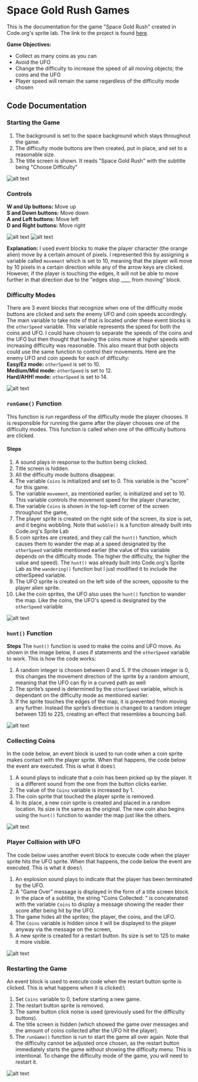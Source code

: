 # Space Gold Rush Games
This is the documentation for the game "Space Gold Rush" created in Code.org's sprite lab. The link to the project is found [here](https://studio.code.org/projects/spritelab/JiRXjBa3ueQIiQPIPyr2fxkPC_ymE5n2Jz2RPtxYHb4/edit).

**Game Objectives:**
* Collect as many coins as you can
* Avoid the UFO
* Change the difficulty to increase the speed of all moving objects; the coins and the UFO
* Player speed will remain the same regardless of the difficulty mode chosen

## Code Documentation

### Starting the Game
1. The background is set to the space background which stays throughout the game.
2. The difficulty mode buttons are then created, put in place, and set to a reasonable size.
3. The title screen is shown. It reads "Space Gold Rush" with the subtitle being "Choose Difficulty"

![alt text](D46FA77E-D005-4134-9DFA-748220C8D35E.png)

### Controls

**W and Up buttons:** Move up\
**S and Down buttons:** Move down\
**A and Left buttons:** Move left\
**D and Right buttons:** Move right

![alt text](image-2.png)
![alt text](image-3.png)

**Explanation:** I used event blocks to make the player character (the orange alien) move by a certain amount of pixels. I represented this by assigning a variable called `movement` which is set to 10, meaning that the player will move by 10 pixels in a certain direction while any of the arrow keys are clicked. However, if the player is touching the edges, it will not be able to move further in that direction due to the "edges stop ____ from moving" block.

### Difficulty Modes

There are 3 event blocks that recognize when one of the difficulty mode buttons are clicked and sets the enemy UFO and coin speeds accordingly. The main variable to take note of that is located under these event blocks is the `otherSpeed` variable. This variable represents the speed for both the coins and UFO. I could have chosen to separate the speeds of the coins and the UFO but then thought that having the coins move at higher speeds with increasing difficulty was reasonable. This also meant that both objects could use the same function to control their movements. Here are the enemy UFO and coin speeds for each of difficulty:\
**Easy/Ez mode:** `otherSpeed` is set to 10.\
**Medium/Mid mode:** `otherSpeed` is set to 12.\
**Hard/AHH! mode:** `otherSpeed` is set to 14.

![alt text](image-5.png)

### `runGame()` Function
This function is run regardless of the difficulty mode the player chooses. It is responsible for running the game after the player chooses one of the difficulty modes. This function is called when one of the difficulty buttons are clicked.
#### Steps
1. A sound plays in response to the button being clicked.
2. Title screen is hidden.
3. All the difficulty mode buttons disappear.
4. The variable `Coins` is initialized and set to 0. This variable is the "score" for this game.
5. The variable `movement`, as mentioned earlier, is initialized and set to 10. This variable controls the movement speed for the player character,
6. The variable `Coins` is shown in the top-left corner of the screen throughout the game,
7. The player sprite is created on the right side of the screen, its size is set, and it begins wobbling. Note that `wobble()` is a function already built into Code.org's Sprite Lab
8. 5 coin sprites are created, and they call the `hunt()` function, which causes them to wander the map at a speed designated by the `otherSpeed` variable mentioned earlier (the value of this variable depends on the difficulty mode. The higher the difficulty, the higher the value and speed). The `hunt()` was already built into Code.org's Sprite Lab as the `wandering()` function but I just modified it to include the otherSpeed variable.
9. The UFO sprite is created on the left side of the screen, opposite to the player alien sprite.
10. Like the coin sprites, the UFO also uses the `hunt()` function to wander the map. Like the coins, the UFO's speed is designated by the `otherSpeed` variable

![alt text](image-4.png)

### `hunt()` Function
**Steps**
The `hunt()` function is used to make the coins and UFO move. As shown in the image below, it uses if statements and the `otherSpeed` variable to work. This is how the code works:
1. A random integer is chosen between 0 and 5. If the chosen integer is 0, this changes the movement direction of the sprite by a random amount, meaning that the UFO can fly in a curved path as well
2. The sprite’s speed is determined by the `otherSpeed` variable, which is dependant on the difficulty mode as mentioned earlier.
3. If the sprite touches the edges of the map, it is prevented from moving any further. Instead the sprite’s direction is changed to a random integer between 135 to 225, creating an effect that resembles a bouncing ball.

![alt text](8E45F2FB-A7AB-4D90-93F3-C701066EC6E8_1_105_c.jpeg)

### Collecting Coins
In the code below, an event block is used to run code when a coin sprite makes contact with the player sprite. When that happens, the code below the event are executed. This is what it does:\
1. A sound plays to indicate that a coin has been picked up by the player. It is a different sound from the one from the button clicks earlier.
2. The value of the `Coins` variable is increased by 1.
3. The coin sprite that touched the player sprite is removed.
4. In its place, a new coin sprite is created and placed in a random location. Its size is the same as the original. The new coin also begins using the `hunt()` function to wander the map just like the others.

![alt text](image-6.png)

### Player Collision with UFO
The code below uses another event block to execute code when the player sprite hits the UFO sprite. When that happens, the code below the event are executed. This is what it does:\
1. An explosion sound plays to indicate that the player has been terminated by the UFO.
2. A "Game Over" message is displayed in the form of a title screen block. In the place of a subtitle, the string "Coins Collected: " is concatenated with the variable `Coins` to display a message showing the reader their score after being hit by the UFO.
3. The game hides all the sprites; the player, the coins, and the UFO.
4. The `Coins` variable is hidden since it will be displayed to the player anyway via the message on the screen,
5. A new sprite is created for a restart button. Its size is set to 125 to make it more visible.

![alt text](image-7.png)

### Restarting the Game
An event block is used to execute code when the restart button sprite is clicked. This is what happens when it is clicked:\
1. Set `Coins` variable to 0, before starting a new game.
2. The restart button sprite is removed.
3. The same button click noise is used (previously used for the difficulty buttons).
4. The title screen is hidden (which showed the game over messages and the amount of coins collected after the UFO hit the player).
5. The `runGame()` function is run to start the game all over again.
Note that the difficulty cannot be adjusted once chosen, as the restart button immediately starts the game without showing the difficulty menu. This is intentional. To change the difficulty mode of the game, you will need to restart it.

![alt text](image-8.png)
